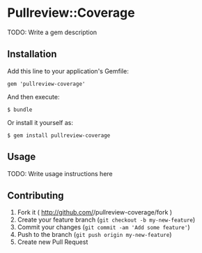 # Pullreview::Coverage

TODO: Write a gem description

## Installation

Add this line to your application's Gemfile:

    gem 'pullreview-coverage'

And then execute:

    $ bundle

Or install it yourself as:

    $ gem install pullreview-coverage

## Usage

TODO: Write usage instructions here

## Contributing

1. Fork it ( http://github.com/<my-github-username>/pullreview-coverage/fork )
2. Create your feature branch (`git checkout -b my-new-feature`)
3. Commit your changes (`git commit -am 'Add some feature'`)
4. Push to the branch (`git push origin my-new-feature`)
5. Create new Pull Request
